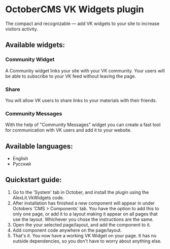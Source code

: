
# OctoberCMS VK Widgets plugin

The compact and recognizable — add VK widgets to your site to increase visitors activity.

## Available widgets:

### Community Widget

A Community widget links your site with your VK community. Your users will be able to subscribe to your VK feed without leaving the page.

### Share

You will allow VK users to share links to your materials with their friends.

### Community Messages

With the help of "Community Messages" widget you can create a fast tool for communication with VK users and add it to your website.

## Available languages:

- English
- Русский

## Quickstart guide:

1. Go to the 'System' tab in October, and install the plugin using the AlexLit.VkWidgets code.
2. After installation has finished a new component will appear in under Octobers 'CMS > Components' tab. You have the option to add this to only one page, or add it to a layout making it appear on all pages that use the layout. Whichever you chose the instructions are the same.
3. Open the your selected page/layout, and add the component to it.
4. Add component code anywhere on the page/layout.
5. That's it. You now have a working VK Widget on your page. It has no outside dependencies, so you don't have to worry about anything else.